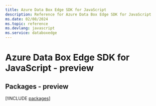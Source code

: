 ```yaml
---
title: Azure Data Box Edge SDK for JavaScript
description: Reference for Azure Data Box Edge SDK for JavaScript
ms.date: 02/08/2024
ms.topic: reference
ms.devlang: javascript
ms.service: databoxedge
---
```

# Azure Data Box Edge SDK for JavaScript - preview
## Packages - preview
[!INCLUDE [packages](data-box-edge-index.md)]
